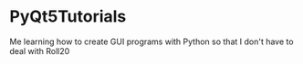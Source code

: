# PyQt5Tutorials
Me learning how to create GUI programs with Python so that I don't have to deal with Roll20
